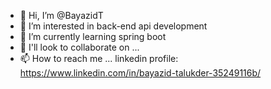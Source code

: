 - 👋 Hi, I’m @BayazidT
- 👀 I’m interested in back-end api development
- 🌱 I’m currently learning spring boot 
- 💞️ I'll look to collaborate on ...
- 📫 How to reach me ... linkedin profile: https://www.linkedin.com/in/bayazid-talukder-35249116b/ 

<!---
BayazidT/BayazidT is a ✨ special ✨ repository because its `README.md` (this file) appears on your GitHub profile.
You can click the Preview link to take a look at your changes.
--->
